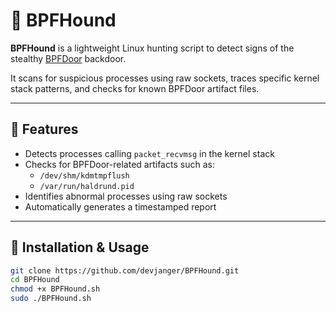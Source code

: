# 🐾 BPFHound

**BPFHound** is a lightweight Linux hunting script to detect signs of the stealthy [BPFDoor](https://sandflysecurity.com/blog/bpfdoor-an-evasive-linux-backdoor-technical-analysis/) backdoor.

It scans for suspicious processes using raw sockets, traces specific kernel stack patterns, and checks for known BPFDoor artifact files.

---

## 🚀 Features

- Detects processes calling `packet_recvmsg` in the kernel stack
- Checks for BPFDoor-related artifacts such as:
  - `/dev/shm/kdmtmpflush`
  - `/var/run/haldrund.pid`
- Identifies abnormal processes using raw sockets
- Automatically generates a timestamped report

---

## 🔧 Installation & Usage

```bash
git clone https://github.com/devjanger/BPFHound.git
cd BPFHound
chmod +x BPFHound.sh
sudo ./BPFHound.sh
